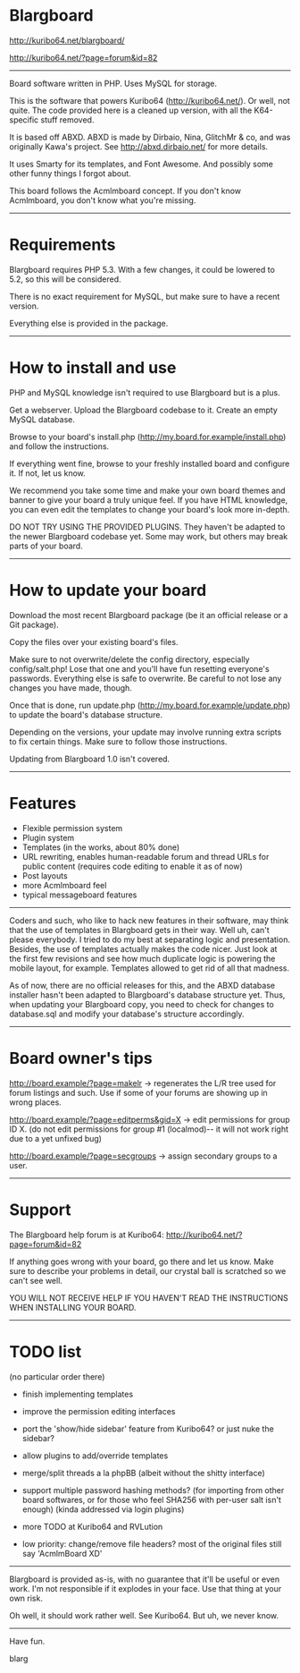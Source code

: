 # Blargboard

http://kuribo64.net/blargboard/

http://kuribo64.net/?page=forum&id=82

-------------------------------------------------------------------------------

Board software written in PHP. Uses MySQL for storage.

This is the software that powers Kuribo64 (http://kuribo64.net/). Or well, not quite.
The code provided here is a cleaned up version, with all the K64-specific stuff removed.

It is based off ABXD. ABXD is made by Dirbaio, Nina, GlitchMr & co, and was originally
Kawa's project. See http://abxd.dirbaio.net/ for more details.

It uses Smarty for its templates, and Font Awesome. And possibly some other funny things 
I forgot about.

This board follows the Acmlmboard concept. If you don't know Acmlmboard, you don't know what you're missing.

-------------------------------------------------------------------------------

# Requirements

Blargboard requires PHP 5.3. With a few changes, it could be lowered to 5.2, so this will
be considered.

There is no exact requirement for MySQL, but make sure to have a recent version.

Everything else is provided in the package.

-------------------------------------------------------------------------------

# How to install and use

PHP and MySQL knowledge isn't required to use Blargboard but is a plus.

Get a webserver. Upload the Blargboard codebase to it. Create an empty MySQL database.

Browse to your board's install.php (http://my.board.for.example/install.php) and follow the instructions.

If everything went fine, browse to your freshly installed board and configure it. If not, let us know.

We recommend you take some time and make your own board themes and banner to give your board a truly unique feel.
If you have HTML knowledge, you can even edit the templates to change your board's look more in-depth.

DO NOT TRY USING THE PROVIDED PLUGINS. They haven't be adapted to the newer Blargboard
codebase yet. Some may work, but others may break parts of your board.

-------------------------------------------------------------------------------

# How to update your board

Download the most recent Blargboard package (be it an official release or a Git package).

Copy the files over your existing board's files.

Make sure to not overwrite/delete the config directory, especially config/salt.php! Lose that one and you'll have fun resetting everyone's passwords.
Everything else is safe to overwrite. Be careful to not lose any changes you have made, though.

Once that is done, run update.php (http://my.board.for.example/update.php) to update the board's database structure.

Depending on the versions, your update may involve running extra scripts to fix certain things. Make sure to follow those instructions.


Updating from Blargboard 1.0 isn't covered.

-------------------------------------------------------------------------------

# Features

 * Flexible permission system
 * Plugin system
 * Templates (in the works, about 80% done)
 * URL rewriting, enables human-readable forum and thread URLs for public content (requires code editing to enable it as of now)
 * Post layouts
 * more Acmlmboard feel
 * typical messageboard features

-------------------------------------------------------------------------------

Coders and such, who like to hack new features in their software, may think that the use
of templates in Blargboard gets in their way. Well uh, can't please everybody. I tried to
do my best at separating logic and presentation. Besides, the use of templates actually
makes the code nicer. Just look at the first few revisions and see how much duplicate logic
is powering the mobile layout, for example. Templates allowed to get rid of all that madness.

As of now, there are no official releases for this, and the ABXD database installer hasn't
been adapted to Blargboard's database structure yet. Thus, when updating your Blargboard
copy, you need to check for changes to database.sql and modify your database's structure
accordingly.

-------------------------------------------------------------------------------

# Board owner's tips

http://board.example/?page=makelr -> regenerates the L/R tree used for forum listings and such.
Use if some of your forums are showing up in wrong places.

http://board.example/?page=editperms&gid=X -> edit permissions for group ID X. (do not edit 
permissions for group #1 (localmod)-- it will not work right due to a yet unfixed bug)

http://board.example/?page=secgroups -> assign secondary groups to a user.

-------------------------------------------------------------------------------

# Support

The Blargboard help forum is at Kuribo64: http://kuribo64.net/?page=forum&id=82

If anything goes wrong with your board, go there and let us know. Make sure to describe your problems in detail, our crystal ball is scratched so we can't see well.

YOU WILL NOT RECEIVE HELP IF YOU HAVEN'T READ THE INSTRUCTIONS WHEN INSTALLING YOUR BOARD.

-------------------------------------------------------------------------------

# TODO list

(no particular order there)

 * finish implementing templates
 * improve the permission editing interfaces
 * port the 'show/hide sidebar' feature from Kuribo64? or just nuke the sidebar?
 * allow plugins to add/override templates
 * merge/split threads a la phpBB (albeit without the shitty interface)
 * support multiple password hashing methods? (for importing from other board softwares, or for those who feel SHA256 with per-user salt isn't enough) (kinda addressed via login plugins)
 * more TODO at Kuribo64 and RVLution
 
 * low priority: change/remove file headers? most of the original files still say 'AcmlmBoard XD'

-------------------------------------------------------------------------------

Blargboard is provided as-is, with no guarantee that it'll be useful or even work. I'm not
responsible if it explodes in your face. Use that thing at your own risk.

Oh well, it should work rather well. See Kuribo64. But uh, we never know.

-------------------------------------------------------------------------------

Have fun.

blarg
